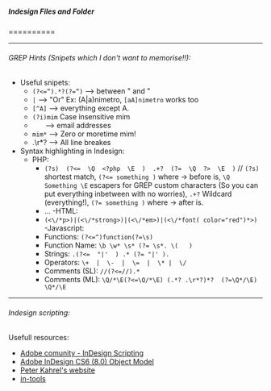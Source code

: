 ##### Indesign Files and Folder
==========






****
###### GREP Hints (Snipets which I don't want to memorise!!):
- Useful snipets:
  - `(?<=“).*?(?=“)` --> between " and "
  - `|` --> "Or" Ex: (A|a)nimetro, `[aA]nimetro` works too
  - `[^A]` --> everything except A.
  - `(?i)mim` Case insensitive mim
  - `   ` --> email addresses
  - `mim*` --> Zero or moretime mim!
  - .\r*?  --> All line breakes
- Syntax highlighting in Indesign:
  - PHP:
    - `(?s)  (?<=  \Q  <?php  \E  )  .+?  (?=  \Q  ?>  \E  )` // `(?s)` shortest match, `(?<= something )` where -> before is, `\Q Something \E` escapers for GREP custom characters (So you can put everything inbetween with no worries), `.+?` Wildcard (everything!), `(?= something )` where -> after is.
    - ...
  -HTML:
    - `(<\/*p>)|(<\/*strong>)|(<\/*em>)|(<\/*font( color="red")*>)`
  -Javascript:
    - Functions: `(?<=^)function(?=\s)`
    - Function Name: `\b \w* \s* (?= \s*. \(   )`
    - Strings: `.(?<=  "|'  ) .* (?= "|' ).`
    - Operators: `\+  |  \-  |  \=  |  \* |  \/`
    - Comments (SL): `//(?<=//).*`
    - Comments (ML): `\Q/*\E(?<=\Q/*\E) (.*? .\r*?)*?  (?=\Q*/\E) \Q*/\E`


****
###### Indesign scripting:

Usefull resources:

- [Adobe comunity - InDesign Scripting](https://forums.adobe.com/community/indesign/indesign_scripting "InDesign Scripting in Adobe comunity forums")
- [Adobe InDesign CS6 (8.0) Object Model](http://jongware.mit.edu/idcs6js "Adobe InDesign CS6 (8.0) Object Model on MIT servers!")
- [Peter Kahrel's website](http://www.kahrel.plus.com/ "Peter Kahrel")
- [in-tools](http://in-tools.com/)